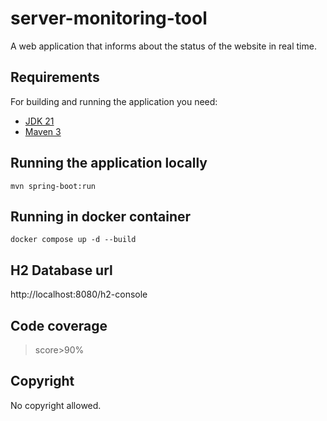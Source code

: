# server-monitoring-tool

A web application that informs about the status of the website in real time.

## Requirements

For building and running the application you need:

- [JDK 21](https://www.oracle.com/pl/java/technologies/downloads/)
- [Maven 3](https://maven.apache.org)

## Running the application locally


```shell
mvn spring-boot:run
```

## Running in docker container


```shell
docker compose up -d --build
```


## H2 Database url
http://localhost:8080/h2-console

## Code coverage

> score>90%


## Copyright

No copyright allowed. 



